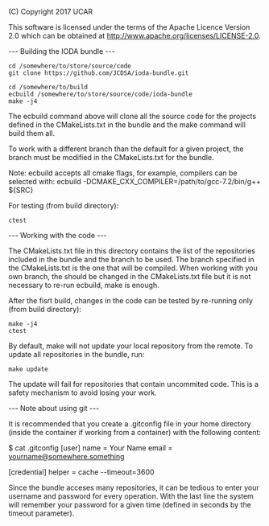 (C) Copyright 2017 UCAR

This software is licensed under the terms of the Apache Licence Version 2.0
which can be obtained at http://www.apache.org/licenses/LICENSE-2.0.

--- Building the IODA  bundle ---

    cd /somewhere/to/store/source/code
    git clone https://github.com/JCDSA/ioda-bundle.git

    cd /somewhere/to/build
    ecbuild /somewhere/to/store/source/code/ioda-bundle
    make -j4

The ecbuild command above will clone all the source code for the projects defined in the
CMakeLists.txt in the bundle and the make command will build them all.

To work with a different branch than the default for a given project, the branch must be
modified in the CMakeLists.txt for the bundle.

Note: ecbuild accepts all cmake flags, for example, compilers can be selected with:
    ecbuild -DCMAKE_CXX_COMPILER=/path/to/gcc-7.2/bin/g++ ${SRC}

For testing (from build directory):

    ctest

--- Working with the code ---

The CMakeLists.txt file in this directory contains the list of the repositories included
in the bundle and the branch to be used. The branch specified in the CMakeLists.txt is
the one that will be compiled. When working with you own branch, the should be changed in
the CMakeLists.txt file but it is not necessary to re-run ecbuild, make is enough.

After the fisrt build, changes in the code can be tested by re-running only
(from build directory):

    make -j4
    ctest

By default, make will not update your local repository from the remote. To update all repositories
in the bundle, run:

    make update

The update will fail for repositories that contain uncommited code. This is a safety mechanism to
avoid losing your work.

--- Note about using git ---

It is recommended that you create a .gitconfig file in your home directory (inside the container
if working from a container) with the following content:

$ cat .gitconfig 
[user]
    name = Your Name
    email = yourname@somewhere.something

[credential]
    helper = cache --timeout=3600


Since the bundle acceses many repositories, it can be tedious to enter your username and
password for every operation. With the last line the system will remember your password for
a given time (defined in seconds by the timeout parameter).

